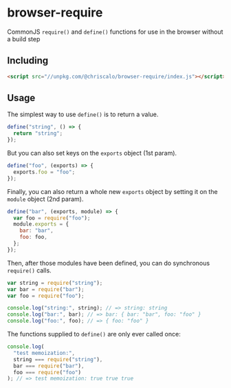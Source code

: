 # browser-require
CommonJS `require()` and `define()` functions for use in the browser without a build step

## Including

```html
<script src="//unpkg.com/@chriscalo/browser-require/index.js"></script>
```

## Usage

The simplest way to use `define()` is to return a value.

```js
define("string", () => {
  return "string";
});
```

But you can also set keys on the `exports` object (1st param).

```js
define("foo", (exports) => {
  exports.foo = "foo";
});
```

Finally, you can also return a whole new `exports` object by setting it on the `module` object (2nd param).

```js
define("bar", (exports, module) => {
  var foo = require("foo");
  module.exports = {
    bar: "bar",
    foo: foo,
  };
});
```

Then, after those modules have been defined, you can do synchronous `require()` calls.

```js
var string = require("string");
var bar = require("bar");
var foo = require("foo");

console.log("string:", string); // => string: string
console.log("bar:", bar); // => bar: { bar: "bar", foo: "foo" }
console.log("foo:", foo); // => { foo: "foo" }
```

The functions supplied to `define()` are only ever called once:

```js  
console.log(
  "test memoization:",
  string === require("string"),
  bar === require("bar"),
  foo === require("foo")
); // => test memoization: true true true
```

